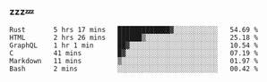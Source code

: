 ### zzz💤

<!--
**ArberSephirotheca/ArberSephirotheca** is a ✨ _special_ ✨ repository because its `README.md` (this file) appears on your GitHub profile.

Here are some ideas to get you started:

- 🌱 I’m currently learning Rust, Distributed System, and Database.
- 😄 Pronouns: He/Him
-->

<!--START_SECTION:waka-->

```text
Rust       5 hrs 17 mins   █████████████▓░░░░░░░░░░░   54.69 %
HTML       2 hrs 26 mins   ██████▒░░░░░░░░░░░░░░░░░░   25.18 %
GraphQL    1 hr 1 min      ██▓░░░░░░░░░░░░░░░░░░░░░░   10.54 %
C          41 mins         █▓░░░░░░░░░░░░░░░░░░░░░░░   07.19 %
Markdown   11 mins         ▒░░░░░░░░░░░░░░░░░░░░░░░░   01.97 %
Bash       2 mins          ░░░░░░░░░░░░░░░░░░░░░░░░░   00.42 %
```

<!--END_SECTION:waka-->
